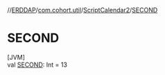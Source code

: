 //[ERDDAP](../../../index.md)/[com.cohort.util](../index.md)/[ScriptCalendar2](index.md)/[SECOND](-s-e-c-o-n-d.md)

# SECOND

[JVM]\
val [SECOND](-s-e-c-o-n-d.md): Int = 13
